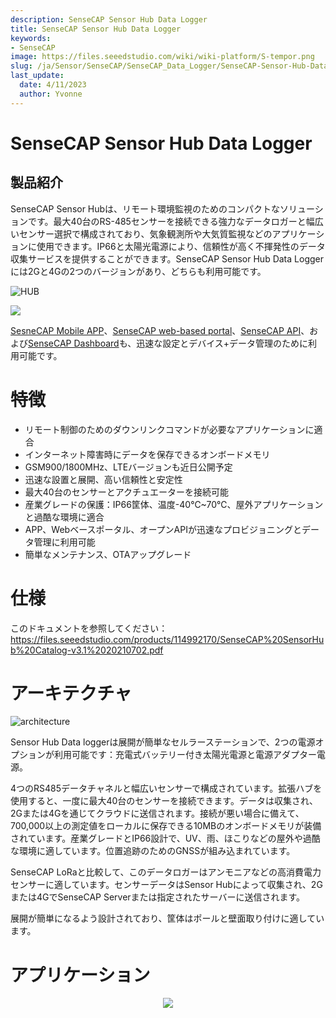 ```yaml
---
description: SenseCAP Sensor Hub Data Logger
title: SenseCAP Sensor Hub Data Logger
keywords:
- SenseCAP
image: https://files.seeedstudio.com/wiki/wiki-platform/S-tempor.png
slug: /ja/Sensor/SenseCAP/SenseCAP_Data_Logger/SenseCAP-Sensor-Hub-Data-Logger
last_update:
  date: 4/11/2023
  author: Yvonne
---
```


# SenseCAP Sensor Hub Data Logger

## 製品紹介

SenseCAP Sensor Hubは、リモート環境監視のためのコンパクトなソリューションです。最大40台のRS-485センサーを接続できる強力なデータロガーと幅広いセンサー選択で構成されており、気象観測所や大気質監視などのアプリケーションに使用できます。IP66と太陽光電源により、信頼性が高く不揮発性のデータ収集サービスを提供することができます。SenseCAP Sensor Hub Data Loggerには2Gと4Gの2つのバージョンがあり、どちらも利用可能です。

![HUB](https://files.seeedstudio.com/products/102991154/wiki%20images/Sensor-Hub-2-1030x736.png)
<p style={{textAlign: 'center' }}><a href="https://www.seeedstudio.com/SenseCAP-Sensor-Hub-4G-Data-Logger-with-builtin-battery-p-4852.html" target="_blank"><img src="https://files.seeedstudio.com/wiki/Seeed-WiKi/docs/images/get_one_now.png" border={0} /></a></p>

[SesneCAP Mobile APP](https://solution.seeedstudio.com/product/software-cloud-sensecap-app/)、[SenseCAP web-based portal](https://solution.seeedstudio.com/product/software-cloud-sensecap-portal/)、[SenseCAP API](https://sensecap-docs.seeed.cc/introduction.html)、および[SenseCAP Dashboard](https://solution.seeedstudio.com/product/software-cloud-sensecap-dashboard/)も、迅速な設定とデバイス+データ管理のために利用可能です。

# 特徴

- リモート制御のためのダウンリンクコマンドが必要なアプリケーションに適合
- インターネット障害時にデータを保存できるオンボードメモリ
- GSM900/1800MHz、LTEバージョンも近日公開予定
- 迅速な設置と展開、高い信頼性と安定性
- 最大40台のセンサーとアクチュエーターを接続可能
- 産業グレードの保護：IP66筐体、温度-40℃~70℃、屋外アプリケーションと過酷な環境に適合
- APP、Webベースポータル、オープンAPIが迅速なプロビジョニングとデータ管理に利用可能
- 簡単なメンテナンス、OTAアップグレード

# 仕様

このドキュメントを参照してください：https://files.seeedstudio.com/products/114992170/SenseCAP%20SensorHub%20Catalog-v3.1%2020210702.pdf

# アーキテクチャ

![architecture](https://files.seeedstudio.com/products/102991154/wiki%20images/sensor%20hub%20architecture%20.png)

Sensor Hub Data loggerは展開が簡単なセルラーステーションで、2つの電源オプションが利用可能です：充電式バッテリー付き太陽光電源と電源アダプター電源。

4つのRS485データチャネルと幅広いセンサーで構成されています。拡張ハブを使用すると、一度に最大40台のセンサーを接続できます。データは収集され、2Gまたは4Gを通じてクラウドに送信されます。接続が悪い場合に備えて、700,000以上の測定値をローカルに保存できる10MBのオンボードメモリが装備されています。産業グレードとIP66設計で、UV、雨、ほこりなどの屋外や過酷な環境に適しています。位置追跡のためのGNSSが組み込まれています。

SenseCAP LoRaと比較して、このデータロガーはアンモニアなどの高消費電力センサーに適しています。センサーデータはSensor Hubによって収集され、2Gまたは4GでSenseCAP Serverまたは指定されたサーバーに送信されます。

展開が簡単になるよう設計されており、筐体はポールと壁面取り付けに適しています。

# アプリケーション

<div align="center"><img width="{800}" src="https://www.sensecapmx.com/wp-content/uploads/2023/02/Pasted-into-1-1.png"/></div>